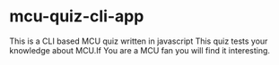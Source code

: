 # mcu-quiz-cli-app
 This is a CLI based MCU quiz written in javascript
 This quiz tests your knowledge about MCU.If You are a MCU fan you will find it interesting. 